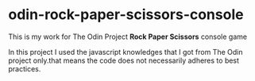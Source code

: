 # odin-rock-paper-scissors-console

This is my work for The Odin Project **Rock Paper Scissors** console game

In this project I used the javascript knowledges that I got from The Odin project only.that means the code does not necessarily adheres to best practices.

